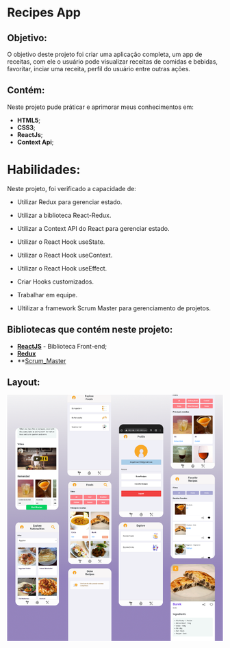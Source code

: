 # Recipes App
  
## Objetivo: 
O objetivo deste projeto foi criar uma aplicação completa, um app de receitas, com ele o usuário pode visualizar receitas de comidas e bebidas, favoritar, inciar uma receita, perfil do usuário entre outras ações.

## Contém:
Neste projeto pude práticar e aprimorar meus conhecimentos em:
- **HTML5**;
- **CSS3**;
- **ReactJs**;
- **Context Api**;

# Habilidades: 

Neste projeto, foi verificado a capacidade de:

* Utilizar Redux para gerenciar estado.

* Utilizar a biblioteca React-Redux.

* Utilizar a Context API do React para gerenciar estado.

* Utilizar o React Hook useState.

* Utilizar o React Hook useContext.

* Utilizar o React Hook useEffect.

* Criar Hooks customizados.

* Trabalhar em equipe.

* Ultilizar a framework Scrum Master para gerenciamento de projetos.

## Bibliotecas que contém neste projeto:
* **[ReactJS](https://pt-br.reactjs.org/)** - Biblioteca Front-end;
* **[Redux](https://redux.js.org/)**
* **[Scrum_Master](https://g.co/kgs/NoFQZW)

## Layout:

![](./src/images/ilustrator.png)